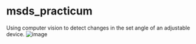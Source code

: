 # msds_practicum
Using computer vision to detect changes in the set angle of an adjustable device.
![image](https://github.com/abilokonsky/msds_practicum/assets/62521066/ca4d0ba3-bb3d-42e2-a3e7-7d053571e3a2)
